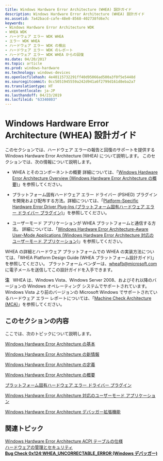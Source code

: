 ```yaml
---
title: Windows Hardware Error Architecture (WHEA) 設計ガイド
description: Windows Hardware Error Architecture (WHEA) 設計ガイド
ms.assetid: 7a42bacd-cafe-48e0-8568-402738fd6e7c
keywords:
- Windows Hardware Error Architecture WDK
- WHEA WDK
- ハードウェア エラー WDK WHEA
- エラー WDK WHEA
- ハードウェア エラー WDK の検出
- ハードウェア エラー WDK のレポート
- ハードウェア エラー WDK WHEA からの回復
ms.date: 04/20/2017
ms.topic: article
ms.prod: windows-hardware
ms.technology: windows-devices
ms.openlocfilehash: 4e40115732291ff40d95066ad500a3f0f5e5448d
ms.sourcegitcommit: 0cc5051945559a242d941a6f2799d161d8eba2a7
ms.translationtype: HT
ms.contentlocale: ja-JP
ms.lasthandoff: 04/23/2019
ms.locfileid: "63340803"
---
```

# <a name="windows-hardware-error-architecture-whea-design-guide"></a>Windows Hardware Error Architecture (WHEA) 設計ガイド


このセクションでは、ハードウェア エラーの報告と回復のサポートを提供する Windows Hardware Error Architecture (WHEA) について説明します。 このセクションでは、次の情報について説明します。

-   WHEA とそのコンポーネントの概要 詳細については、「[Windows Hardware Error Architecture Overview (Windows Hardware Error Architecture の概要)](windows-hardware-error-architecture-overview.md)」を参照してください。

-   プラットフォーム固有ハードウェア エラー ドライバー (PSHED) プラグインを開発および配布する方法。詳細については、「[Platform-Specific Hardware Error Driver Plug-Ins (プラットフォーム固有ハードウェア エラー ドライバー プラグイン)](platform-specific-hardware-error-driver-plug-ins2.md)」を参照してください。

-   ユーザーモード アプリケーションが WHEA プラットフォームと通信する方法。 詳細については、「[Windows Hardware Error Architecture-Aware User-Mode Applications (Windows Hardware Error Architecture 対応のユーザーモード アプリケーション)](windows-hardware-error-architecture-aware-user-mode-applications.md)」を参照してください。

WHEA の詳細とハードウェア プラットフォームでの WHEA の実装方法については、「WHEA Platform Design Guide (WHEA プラットフォーム設計ガイド)」を参照してください。 プラットフォーム ベンダーは、<wheafb@microsoft.com> に電子メールを送信してこの設計ガイドを入手できます。

**注**   WHEA は、Windows Vista、Windows Server 2008、およびそれ以降のバージョンの Windows オペレーティング システムでサポートされています。 Windows Vista より前のバージョンの Microsoft Windows でサポートされているハードウェア エラー レポートについては、「[Machine Check Architecture (MCA)](https://msdn.microsoft.com/library/windows/hardware/ff540685)」を参照してください。

 

## <a name="in-this-section"></a>このセクションの内容


ここでは、次のトピックについて説明します。

[Windows Hardware Error Architecture の基本](introduction-to-the-windows-hardware-error-architecture.md)

[Windows Hardware Error Architecture の新情報](new-information-for-windows-hardware-error-architecture.md)

[Windows Hardware Error Architecture の定義](windows-hardware-error-architecture-definitions.md)

[Windows Hardware Error Architecture の概要](windows-hardware-error-architecture-overview.md)

[プラットフォーム固有ハードウェア エラー ドライバー プラグイン](platform-specific-hardware-error-driver-plug-ins2.md)

[Windows Hardware Error Architecture 対応のユーザーモード アプリケーション](windows-hardware-error-architecture-aware-user-mode-applications.md)

[Windows Hardware Error Architecture デバッガー拡張機能](windows-hardware-error-architecture-debugger-extensions.md)

## <a name="related-topics"></a>関連トピック
[Windows Hardware Error Architecture ACPI テーブルの仕様](https://msdn.microsoft.com/windows/hardware/gg463511)  
[ハードウェアの管理とセキュリティ](https://msdn.microsoft.com/library/windows/hardware/dn614601)  
[**Bug Check 0x124:WHEA\_UNCORRECTABLE\_ERROR (Windows デバッガー)**](https://msdn.microsoft.com/library/windows/hardware/ff557321)  





